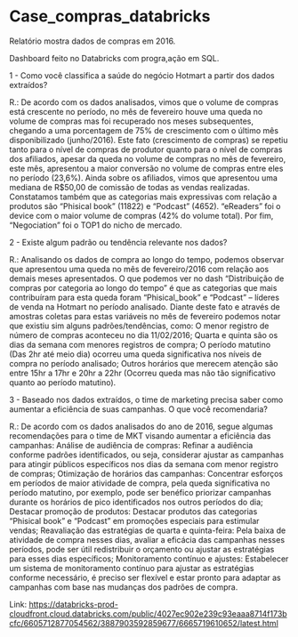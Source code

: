 # Case_compras_databricks
Relatório mostra dados de compras em 2016.

Dashboard feito no Databricks com progra,ação em SQL.

1 - Como você classifica a saúde do negócio Hotmart a partir dos dados extraídos?

R.: De acordo com os dados analisados, vimos que o volume de compras está crescente no período, no mês de fevereiro houve uma queda no volume de compras mas foi recuperado nos meses subsequentes, chegando a uma porcentagem de 75% de crescimento com o último mês disponibilizado (junho/2016). Este fato (crescimento de compras) se repetiu tanto para o nível de compras de produtor quanto para o nível de compras dos afiliados, apesar da queda no volume de compras no mês de fevereiro, este mês, apresentou a maior conversão no volume de compras entre eles no período (23,6%). Ainda sobre os afiliados, vimos que apresentou uma mediana de R$50,00 de comissão de todas as vendas realizadas.
Constatamos também que as categorias mais expressivas com relação a produtos são “Phisical book” (11822) e “Podcast” (4652).
“eReaders” foi o device com o maior volume de compras (42% do volume total).
Por fim, “Negociation” foi o TOP1 do nicho de mercado.

2 - Existe algum padrão ou tendência relevante nos dados?

R.: Analisando os dados de compra ao longo do tempo, podemos observar que apresentou uma queda no mês de fevereiro/2016 com relação aos demais meses apresentados. O que podemos ver no dash “Distribuição de compras por categoria ao longo do tempo” é que as categorias que mais contribuíram para esta queda foram “Phisical_book” e “Podcast” – líderes de venda na Hotmart no período analisado.
Diante deste fato e através de amostras coletas para estas variáveis no mês de fevereiro podemos notar que existiu sim alguns padrões/tendências, como:
O menor registro de número de compras aconteceu no dia 11/02/2016;
Quarta e quinta são os dias da semana com menores registros de compra;
O período matutino (Das 2hr até meio dia) ocorreu uma queda significativa nos níveis de compra no período analisado; Outros horários que merecem atenção são entre 15hr a 17hr e 20hr a 22hr (Ocorreu queda mas não tão significativo quanto ao período matutino).

3 - Baseado nos dados extraídos, o time de marketing precisa saber como aumentar a eficiência de suas campanhas. O que você recomendaria? 

R.: De acordo com os dados analisados do ano de 2016, segue algumas recomendações para o time de MKT visando aumentar a eficiência das campanhas:
Análise de audiência de compras: Refinar a audiência conforme padrões identificados, ou seja, considerar ajustar as campanhas para atingir públicos específicos nos dias da semana com menor registro de compras;
Otimização de horários das campanhas: Concentrar esforços em períodos de maior atividade de compra, pela queda significativa no período matutino, por exemplo, pode ser benéfico priorizar campanhas durante os horários de pico identificados nos outros períodos do dia;
Destacar promoção de produtos: Destacar produtos das categorias “Phisical book” e “Podcast” em promoções especiais para estimular vendas;
Reavaliação das estratégias de quarta e quinta-feira: Pela baixa de atividade de compra nesses dias, avaliar a eficácia das campanhas nesses períodos, pode ser útil redistribuir o orçamento ou ajustar as estratégias para esses dias específicos;
Monitoramento contínuo e ajustes: Estabelecer um sistema de monitoramento contínuo para ajustar as estratégias conforme necessário, é preciso ser flexível e estar pronto para adaptar as campanhas com base nas mudanças dos padrões de compra.

Link: https://databricks-prod-cloudfront.cloud.databricks.com/public/4027ec902e239c93eaaa8714f173bcfc/6605712877054562/3887903592859677/6665719610652/latest.html

